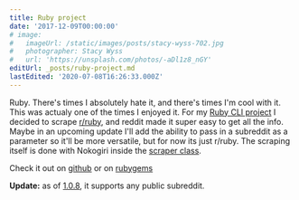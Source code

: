 ```yaml
---
title: Ruby project
date: '2017-12-09T00:00:00'
# image:
#   imageUrl: /static/images/posts/stacy-wyss-702.jpg
#   photographer: Stacy Wyss
#   url: 'https://unsplash.com/photos/-aDl1z8_nGY'
editUrl: _posts/ruby-project.md
lastEdited: '2020-07-08T16:26:33.000Z'
---
```


Ruby. There's times I absolutely hate it, and there's times I'm cool with it.
This was actualy one of the times I enjoyed it. For my
[Ruby CLI project](https://github.com/mcansh/ruby-reddit-cli-app) I decided to
scrape [r/ruby](https://reddit.com/r/ruby), and reddit made it super easy to get
all the info. Maybe in an upcoming update I'll add the ability to pass in a
subreddit as a parameter so it'll be more versatile, but for now its just
r/ruby. The scraping itself is done with Nokogiri inside the
[scraper class](https://github.com/mcansh/ruby-reddit-cli-app/blob/master/lib/reddit/scraper.rb).

Check it out on [github](https://github.com/mcansh/ruby-reddit-cli-app) or on
[rubygems](https://rubygems.org/gems/reddit-ruby)

**Update:** as of
[1.0.8](https://github.com/mcansh/ruby-reddit-cli-app/releases/tag/1.0.8), it
supports any public subreddit.
